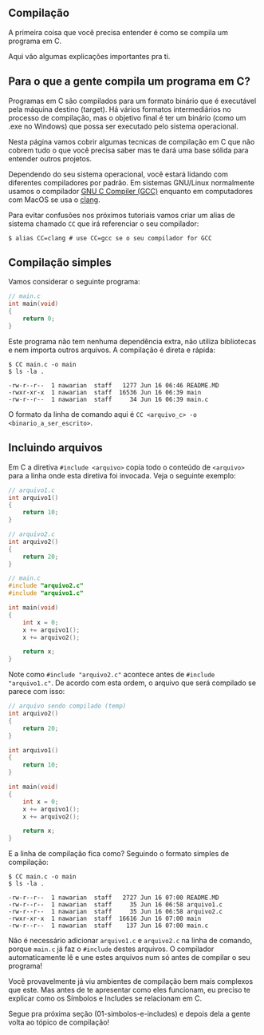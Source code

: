 Compilação
---

A primeira coisa que você precisa entender é como se compila um programa em C.

Aqui vão algumas explicações importantes pra ti.

## Para o que a gente compila um programa em C?

Programas em C são compilados para um formato binário que é executável pela
máquina destino (target). Há vários formatos intermediários no processo de
compilação, mas o objetivo final é ter um binário (como um .exe no Windows)
que possa ser executado pelo sistema operacional.

Nesta página vamos cobrir algumas tecnicas de compilação em C que não cobrem
tudo o que você precisa saber mas te dará uma base sólida para entender outros
projetos.

Dependendo do seu sistema operacional, você estará lidando com diferentes
compiladores por padrão. Em sistemas GNU/Linux normalmente usamos o compilador
[GNU C Compiler (GCC)](https://gcc.gnu.org/) enquanto em computadores com MacOS
se usa o [clang](https://clang.llvm.org/get_started.html).

Para evitar confusões nos próximos tutoriais vamos criar um alias de sistema
chamado `CC` que irá referenciar o seu compilador:

```
$ alias CC=clang # use CC=gcc se o seu compilador for GCC
```

## Compilação simples

Vamos considerar o seguinte programa:

```C
// main.c
int main(void)
{
    return 0;
}
```

Este programa não tem nenhuma dependência extra, não utiliza bibliotecas e
nem importa outros arquivos. A compilação é direta e rápida:

```
$ CC main.c -o main
$ ls -la .

-rw-r--r--  1 nawarian  staff   1277 Jun 16 06:46 README.MD
-rwxr-xr-x  1 nawarian  staff  16536 Jun 16 06:39 main
-rw-r--r--  1 nawarian  staff     34 Jun 16 06:39 main.c
```

O formato da linha de comando aqui é `CC <arquivo_c> -o <binario_a_ser_escrito>`.

## Incluindo arquivos

Em C a diretiva `#include <arquivo>` copia todo o conteúdo de `<arquivo>` para a
linha onde esta diretiva foi invocada. Veja o seguinte exemplo:

```C
// arquivo1.c
int arquivo1()
{
    return 10;
}

// arquivo2.c
int arquivo2()
{
    return 20;
}

// main.c
#include "arquivo2.c"
#include "arquivo1.c"

int main(void)
{
    int x = 0;
    x += arquivo1();
    x += arquivo2();

    return x;
}
```

Note como `#include "arquivo2.c"` acontece antes de `#include "arquivo1.c"`. De acordo
com esta ordem, o arquivo que será compilado se parece com isso:

```C
// arquivo sendo compilado (temp)
int arquivo2()
{
    return 20;
}

int arquivo1()
{
    return 10;
}

int main(void)
{
    int x = 0;
    x += arquivo1();
    x += arquivo2();

    return x;
}
```

E a linha de compilação fica como? Seguindo o formato simples de compilação:

```
$ CC main.c -o main
$ ls -la .

-rw-r--r--  1 nawarian  staff   2727 Jun 16 07:00 README.MD
-rw-r--r--  1 nawarian  staff     35 Jun 16 06:58 arquivo1.c
-rw-r--r--  1 nawarian  staff     35 Jun 16 06:58 arquivo2.c
-rwxr-xr-x  1 nawarian  staff  16616 Jun 16 07:00 main
-rw-r--r--  1 nawarian  staff    137 Jun 16 07:00 main.c
```

Não é necessário adicionar `arquivo1.c` e `arquivo2.c` na linha de comando,
porque `main.c` já faz o `#include` destes arquivos. O compilador automaticamente
lê e une estes arquivos num só antes de compilar o seu programa!

Você provavelmente já viu ambientes de compilação bem mais complexos que este.
Mas antes de te apresentar como eles funcionam, eu preciso te explicar
como os Símbolos e Includes se relacionam em C.

Segue pra próxima seção (01-simbolos-e-includes) e depois dela a gente volta
ao tópico de compilação!

